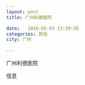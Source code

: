 ```yaml
--- 
layout: post 
title: 广州利德医院

date:   2016-05-03 13:39:56 
categories: 其他  
city: 广州
  
--- 
```

   
广州利德医院

信息

